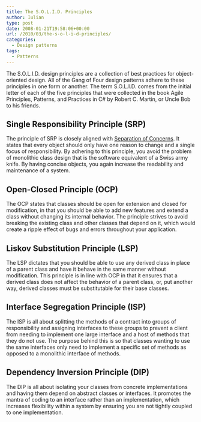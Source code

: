```yaml
---
title: The S.O.L.I.D. Principles
author: Iulian
type: post
date: 2008-01-21T19:58:06+00:00
url: /2010/03/the-s-o-l-i-d-principles/
categories:
  - Design patterns
tags:
  - Patterns
---
```

The S.O.L.I.D. design principles are a collection of best practices for object-oriented design. All of the Gang of Four design patterns adhere to these principles in one form or another. The term S.O.L.I.D. comes from the initial letter of each of the five principles that were collected in the book Agile Principles, Patterns, and Practices in C# by Robert C. Martin, or Uncle Bob to his friends.

## Single Responsibility Principle (SRP)

The principle of SRP is closely aligned with [Separation of Concerns](https://en.wikipedia.org/wiki/Separation_of_concerns). It states that every object should only have one reason to change and a single focus of responsibility. By adhering to this principle, you avoid the problem of monolithic class design that is the software equivalent of a Swiss army knife. By having concise objects, you again increase the readability and maintenance of a system.

## Open-Closed Principle (OCP)

The OCP states that classes should be open for extension and closed for modification, in that you should be able to add new features and extend a class without changing its internal behavior. The principle strives to avoid breaking the existing class and other classes that depend on it, which would create a ripple effect of bugs and errors throughout your application.

## Liskov Substitution Principle (LSP)

The LSP dictates that you should be able to use any derived class in place of a parent class and have it behave in the same manner without modification. This principle is in line with OCP in that it ensures that a derived class does not affect the behavior of a parent class, or, put another way, derived classes must be substitutable for their base classes.

## Interface Segregation Principle (ISP)

The ISP is all about splitting the methods of a contract into groups of responsibility and assigning interfaces to these groups to prevent a client from needing to implement one large interface and a host of methods that they do not use. The purpose behind this is so that classes wanting to use the same interfaces only need to implement a specific set of methods as opposed to a monolithic interface of methods.

## Dependency Inversion Principle (DIP)

The DIP is all about isolating your classes from concrete implementations and having them depend on abstract classes or interfaces. It promotes the mantra of coding to an interface rather than an implementation, which increases flexibility within a system by ensuring you are not tightly coupled to one implementation.
